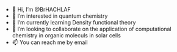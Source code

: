 - 👋 Hi, I’m @BrHACHLAF 
- 👀 I’m interested in quantum chemistry
- 🌱 I’m currently learning Density functional theory 
- 💞️ I’m looking to collaborate on the application of computational chemistry in organic moleculs in solar cells
- 📫 You can reach me by email

<!---
BrHACHLAF/BrHACHLAF is a ✨ special ✨ repository because its `README.md` (this file) appears on your GitHub profile.
You can click the Preview link to take a look at your changes.
--->

